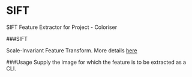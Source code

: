 # SIFT
SIFT Feature Extractor for Project - Coloriser

###SIFT

Scale-Invariant Feature Transform. More details [here]( https://en.wikipedia.org/wiki/Scale-invariant_feature_transform)

###Usage
Supply the image for which the feature is to be extracted as a CLI.
